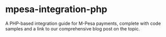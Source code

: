 # mpesa-integration-php
A PHP-based integration guide for M-Pesa payments, complete with code samples and a link to our comprehensive blog post on the topic.
